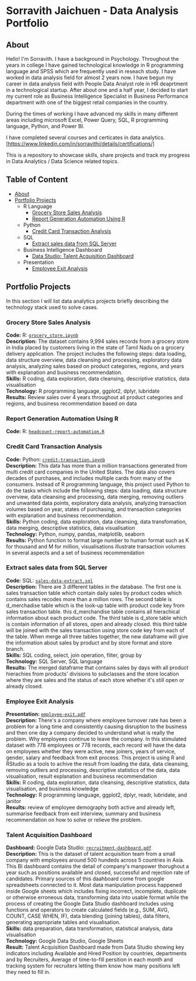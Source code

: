 # Sorravith Jaichuen - Data Analysis Portfolio

## About

Hello! I'm Sorravith. I have a background in Psychology. Throughout the years in college I have gained technological knowledge in R programming language and SPSS which are frequently used in reseach study. I have worked in data analysis field for almost 2 years now. I have begun my career in data analysis field with People Data Analyst role in HR deaprtment in a technological startup. After about one and a half year, I decided to start my current role as Business Intelligence Specialist in Business Performance department with one of the biggest retail companies in the country.

During the times of working I have advanced my skills in many different areas including microsoft Excel, Power Query, SQL, R programming language, Python, and Power BI.

I have completed several courses and certicates in data analytics. [https://www.linkedin.com/in/sorravithj/details/certifications/]

This is a repository to showcase skills, share projects and track my progress in Data Analytics / Data Science related topics.

## Table of Content
- [About](#about)
- [Portfolio Projects](#portfolio-projects)
  + R Language
    + [Grocery Store Sales Analysis](#grocery-store-sales-analysis)
    + [Report Generation Automation Using R](#report-generation-automation-using-r)
  + Python
    + [Credit Card Transaction Analysis](#credit-card-transaction-analysis)
  + SQL
    + [Extract sales data from SQL Server](#extract-sales-data-from-sql-server)
  + Business Intelligence Dashboard
    + [Data Studio: Talent Acquisition Dashboard](#talent-acquisition-dashboard)
  + Presentation
    + [Employee Exit Analysis](#employee-exit-analysis)
## Portfolio Projects
In this section I will list data analytics projects briefly describing the technology stack used to solve cases.

### Grocery Store Sales Analysis

**Code:** R: [`grocery_store.ipynb`](https://github.com/sorravithj/data_analysis_portfolio/blob/main/grocery-store-sales_analysis.ipynb)  
**Description:** The dataset contains 9,994 sales records from a grocery store in India placed by customers living in the state of Tamil Nadu on a grocery delivery application.  The project includes the following steps: data loading, data structure overview, data cleansing and processing, exploratory data analysis, analyzing sales based on product categories, regions, and years with explanation and business recommendation.  
**Skills:** R coding, data exploration, data cleansing, descriptive statistics, data visualisation  
**Technology:** R programming language, ggplot2, dplyr, lubridate  
**Results:** Review sales over 4 years throughout all product categories and regions, and business recommendation based on data  

### Report Generation Automation Using R
**Code:** R: [`headcount-report-automation.R`](https://github.com/sorravithj/data_analysis_portfolio/blob/main/list-of-total-staff-th.r)
  
### Credit Card Transaction Analysis

**Code:** Python: [`credit-transaction.ipynb`](https://github.com/sorravithj/data_analysis_portfolio/blob/main/credit-card-transaction-analysis.ipynb)  
**Description:** This data has more than a million transactions generated from multi credit card companies in the United States. The data also covers decades of purchases, and includes multiple cards from many of the consumers. Instead of R programming language, this project used Python to do the tasks which include the following steps: data loading, data structure overview, data cleansing and processing, data merging, removing outliers and unwanted data points, exploratory data analysis, analyzing transaction volumes based on year, states of purchasing, and transaction categories with explanation and business recommendation.   
**Skills:** Python coding, data exploration, data cleansing, data transfomation, data merging, descriptive statistics, data visualisation  
**Technology:** Python, numpy, pandas, matplotlib, seaborn  
**Results:** Python function to format large number to human format such as K for thousand and M for million, visualisations illustrate transaction volumes in several aspects and a set of business recommendation

### Extract sales data from SQL Server  
**Code:** SQL: [`sales-data-extract.sql`](https://github.com/sorravithj/data_analysis_portfolio/blob/main/sales-data-from-ms-server.sql)  
**Description:** There are 3 different tables in the database. The first one is sales transaction table which contain daily sales by product codes which contains sales recodes more than a million rows. The second table is d_merchadise table which is the look-up table with product code key from sales transaction table. this d_merchandise table contains all hierachical information about each product code. The third table is d_store table which is contain information of all stores, open and already closed. this third table will be joined with the sales transaction using store code key from each of the table. When merge all three tables together, the new dataframe will give the information about sales by product and by store format and store branch.  
**Skills:** SQL coding, select, join operation, filter, group by  
**Technology:** SQL Server, SQL language  
**Results:** The merged dataframe that contains sales by days with all product hierachies from products' divisions to subclasses and the store location where they are sales and the status of each store whether it's still open or already closed.

### Employee Exit Analysis  
**Presentation:** [`employee-exit.pdf`](https://github.com/sorravithj/data_analysis_portfolio/blob/main/exit-analysis-presentation.pdf)  
**Description:** There's a company where employee turnover rate has been a problem for a long time and consistently causing disruption to the business and then one day a company decided to understand what is really the problem. Why employees continue to leave the company. In this stimulated dataset with 778 employees or 778 records, each record will have the data on employees whether they were active, new joiners, years of service, gender, salary and feedback from exit process. This project is using R and RStudio as a tools to achive the result from loading the data, data cleansing, removing outliers and processing, descriptive statistics of the data, data visualisation, result explanation and business recommendation    
**Skills:** R coding, data exploration, data cleansing, descriptive statistics, data visualisation, and business knowledge    
**Technology:** R programming language, ggplot2, dplyr, readr, lubridate, and janitor   
**Results:** review of employee demography both active and already left, summarise feedback from exit interview, summary and business recommendation on how to solve or relieve the problem.

### Talent Acquisition Dashboard
**Dashboard:** Google Data Studio: [`recruitment-dashboard.pdf`](https://drive.google.com/file/d/1nY0Adlebnb3hDmNJ99yccywwTrnYgUkO/view?usp=sharing)  
**Description:** This is the dataset of talent acquisition team from a small company with employees around 500 hundeds across 5 countries in Asia. This BI dashboard contains the detail of company's manpower thorughout a year such as positions available and closed, successful and rejection rate of candidates. Primary sources of this daahboard come from google spreadsheets connected to it. Most data manipulation process happened inside Google sheets which includes fixing incorrect, incomplete, duplicate or otherwise erroneous data, transforming data into usable format while the process of creating the Google Data Studio dashboard includes using functions and operators to create calculated fields (e.g.,  SUM, AVG, COUNT, CASE WHEN, IF), data blending (joining tables), data filters, generating appropriate tables and visualisation.  
**Skills:** data preparation, data transformation, statistical analysis, data visualisation  
**Technology:** Google Data Studio, Google Sheets  
**Result:** Talent Acquisition Dashboard made from Data Studio showing key indicators including Available and Hired Position by countries, departments and by Recruiters, Average of time-to-fill persition in each month and tracking system for recruiters letting them know how many positions left they need to fill in.
